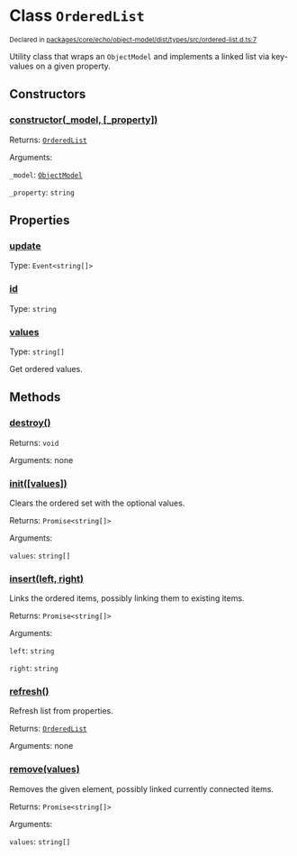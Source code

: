 # Class `OrderedList`
<sub>Declared in [packages/core/echo/object-model/dist/types/src/ordered-list.d.ts:7]()</sub>


Utility class that wraps an  `ObjectModel`  and implements a linked list via key-values on a given property.

## Constructors
### [constructor(_model, \[_property\])]()


Returns: <code>[OrderedList](/api/@dxos/client/classes/OrderedList)</code>

Arguments: 

`_model`: <code>[ObjectModel](/api/@dxos/client/classes/ObjectModel)</code>

`_property`: <code>string</code>

## Properties
### [update]()
Type: <code>Event&lt;string[]&gt;</code>
### [id]()
Type: <code>string</code>
### [values]()
Type: <code>string[]</code>

Get ordered values.

## Methods
### [destroy()]()


Returns: <code>void</code>

Arguments: none
### [init(\[values\])]()


Clears the ordered set with the optional values.

Returns: <code>Promise&lt;string[]&gt;</code>

Arguments: 

`values`: <code>string[]</code>
### [insert(left, right)]()


Links the ordered items, possibly linking them to existing items.

Returns: <code>Promise&lt;string[]&gt;</code>

Arguments: 

`left`: <code>string</code>

`right`: <code>string</code>
### [refresh()]()


Refresh list from properties.

Returns: <code>[OrderedList](/api/@dxos/client/classes/OrderedList)</code>

Arguments: none
### [remove(values)]()


Removes the given element, possibly linked currently connected items.

Returns: <code>Promise&lt;string[]&gt;</code>

Arguments: 

`values`: <code>string[]</code>